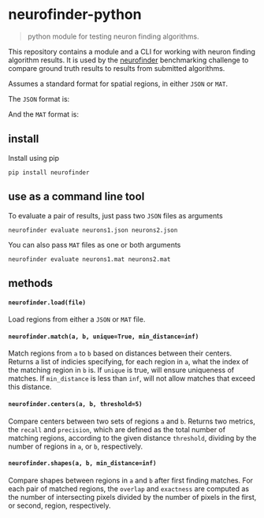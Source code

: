 # neurofinder-python

> python module for testing neuron finding algorithms.

This repository contains a module and a CLI for working with neuron finding algorithm results. It is used by the [neurofinder](https://github.com/neurofinder) benchmarking challenge to compare ground truth results to results from submitted algorithms.

Assumes a standard format for spatial regions, in either `JSON` or `MAT`.

The `JSON` format is:

And the `MAT` format is:

## install

Install using pip

```
pip install neurofinder
```

## use as a command line tool

To evaluate a pair of results, just pass two `JSON` files as arguments

```
neurofinder evaluate neurons1.json neurons2.json
```

You can also pass `MAT` files as one or both arguments

```
neurofinder evaluate neurons1.mat neurons2.mat
```

## methods

#### `neurofinder.load(file)`

Load regions from either a `JSON` or `MAT` file.

#### `neurofinder.match(a, b, unique=True, min_distance=inf)`

Match regions from `a` to `b` based on distances between their centers. Returns a list of indicies specifying, for each region in `a`, what the index of the matching region in `b` is. If `unique` is true, will ensure uniqueness of matches. If `min_distance` is less than `inf`, will not allow matches that exceed this distance.

#### `neurofinder.centers(a, b, threshold=5)`

Compare centers between two sets of regions `a` and `b`. Returns two metrics, the `recall` and `precision`, which are defined as the total number of matching regions, according to the given distance `threshold`, dividing by the number of regions in `a`, or `b`, respectively.

#### `neurofinder.shapes(a, b, min_distance=inf)`

Compare shapes between regions in `a` and `b` after first finding matches. For each pair of matched regions, the `overlap` and `exactness` are computed as the number of intersecting pixels divided by the number of pixels in the first, or second, region, respectively.